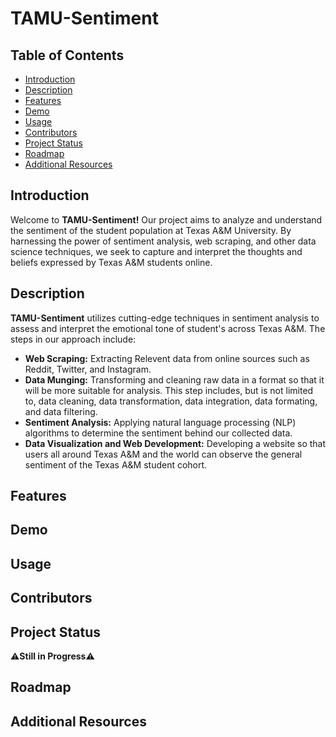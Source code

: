 # TAMU-Sentiment

## Table of Contents
- [Introduction](#Introduction)
- [Description](#Description)
- [Features](#Features)
- [Demo](#Demo)
- [Usage](#Usage)
- [Contributors](#Contributors)
- [Project Status](#Project-Status)
- [Roadmap](#Roadmap)
- [Additional Resources](#Additional-Resources)


## Introduction

Welcome to **TAMU-Sentiment!** Our project aims to analyze and understand the sentiment of the student population at Texas A&M University. By harnessing the power of sentiment analysis, web scraping, and other data science techniques, we seek to capture and interpret the thoughts and beliefs expressed by Texas A&M students online.

## Description
**TAMU-Sentiment** utilizes cutting-edge techniques in sentiment analysis to assess and interpret the emotional tone of student's across Texas A&M. The steps in our approach include:

+ **Web Scraping:** Extracting Relevent data from online sources such as Reddit, Twitter, and Instagram.
+ **Data Munging:** Transforming and cleaning raw data in a format so that it will be more suitable for analysis. This step includes, but is not limited to, data cleaning, data transformation, data integration, data formating, and data filtering.
+ **Sentiment Analysis:** Applying natural language processing (NLP) algorithms to determine the sentiment behind our collected data.
+ **Data Visualization and Web Development:** Developing a website so that users all around Texas A&M and the world can observe the general sentiment of the Texas A&M student cohort.

## Features

## Demo

## Usage

## Contributors

## Project Status

⚠️**Still in Progress**⚠️

## Roadmap

## Additional Resources
